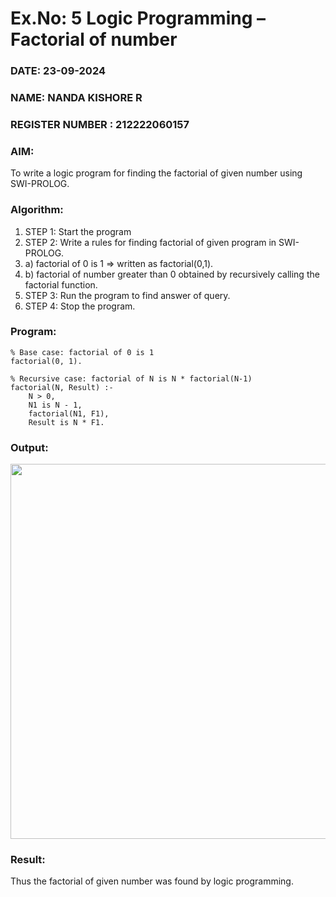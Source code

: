 # Ex.No: 5   Logic Programming – Factorial of number   
### DATE: 23-09-2024
### NAME: NANDA KISHORE R
### REGISTER NUMBER : 212222060157
### AIM: 
To  write  a logic program for finding the factorial of given number using SWI-PROLOG. 
### Algorithm:
1. STEP 1: Start the program
2. STEP 2:  Write a rules for finding factorial of given program in SWI-PROLOG.
3.   a)	factorial of 0 is 1 => written as factorial(0,1).
4.   b)	factorial of number greater than 0 obtained by recursively calling the factorial    function.
5. STEP 3: Run the program  to find answer of  query.
6. STEP 4: Stop the program.

### Program:
```
% Base case: factorial of 0 is 1
factorial(0, 1).

% Recursive case: factorial of N is N * factorial(N-1)
factorial(N, Result) :-
    N > 0,
    N1 is N - 1,
    factorial(N1, F1),
    Result is N * F1.
```


### Output:

<img src = "https://github.com/user-attachments/assets/c883ff4f-d5c5-482e-99b9-fdfc320dcb9f" width="600">

### Result:
Thus the factorial of given number was found by logic programming. 
